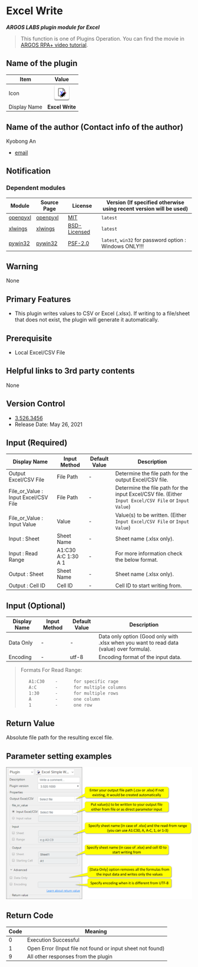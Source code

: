 # Excel Write

***ARGOS LABS plugin module for Excel***

> This function is one of Plugins Operation. You can find the movie in [ARGOS RPA+ video tutorial](https://www.argos-labs.com/video-tutorial/).

## Name of the plugin
Item         | Value
-------------|:---:
Icon         | ![excelwrite](icon.png) 
Display Name | **Excel Write**

## Name of the author (Contact info of the author)

Kyobong An
* [email](mailto:akb0930@argos-labs.com)

[comment]: <> (* [github]&#40;https://github.com/Jerry-Chae&#41;)

## Notification

### Dependent modules
Module | Source Page | License | Version (If specified otherwise using recent version will be used)
---|---|---|---
[openpyxl](https://pypi.org/project/openpyxl/) | [openpyxl](https://github.com/theorchard/openpyxl) | [MIT](https://github.com/theorchard/openpyxl/blob/master/LICENCE.rst) | `latest`
[xlwings](https://pypi.org/project/xlwings/)  | [xlwings](https://github.com/xlwings/xlwings) | [BSD-Licensed](https://github.com/xlwings/xlwings/blob/main/LICENSE.txt) |  `latest`
[pywin32](https://pypi.org/project/pywin32/) | [pywin32](https://github.com/mhammond/pywin32) | [PSF-2.0](https://github.com/mhammond/pywin32/blob/main/Pythonwin/License.txt) | `latest`, `win32` for password option : Windows ONLY!!!

## Warning 
None
## Primary Features
* This plugin writes values to CSV or Excel (.xlsx). If writing to a file/sheet that does not exist, the plugin will generate it automatically.

## Prerequisite
* Local Excel/CSV File

## Helpful links to 3rd party contents
None

## Version Control 
* [3.526.3456](setup.yaml)
* Release Date: May 26, 2021

## Input (Required) 
Display Name | Input Method | Default Value | Description
---|--------------|---------------|---------
Output Excel/CSV File   | File Path    | -             | Determine the file path for the output Excel/CSV file.
File_or_Value : Input Excel/CSV File   | File Path    | -             | Determine the file path for the input Excel/CSV file.  (Either `Input Excel/CSV File` or `Input Value`)
File_or_Value : Input Value | Value | - | Value(s) to be written. (Either `Input Excel/CSV File` or `Input Value`)
Input : Sheet | Sheet Name | - |  Sheet name (.xlsx only).
Input : Read Range | A1:C30 A:C 1:30 A 1 | -             | For more information check the below format.
Output : Sheet | Sheet Name | - |  Sheet name (.xlsx only).
Output : Cell ID | Cell ID | - | Cell ID to start writing from.

## Input (Optional)
Display Name | Input Method        | Default Value | Description
---|---------------------|---------------|---------
Data Only | -                   | -             | Data only option (Good only with .xlsx when you want to read data (value) over formula).
Encoding | -                   | utf-8         | Encoding format of the input data.

> Formats For Read Range:
>
>        A1:C30    -      for specific rage
>        A:C       -      for multiple columns
>        1:30      -      for multiple rows
>        A         -      one column
>        1         -      one row

## Return Value
Absolute file path for the resulting excel file.

## Parameter setting examples


![Text_from_Image](README_01.png)



## Return Code
Code | Meaning
---|---
0 | Execution Successful
1 | Open Error (Input file not found or input sheet not found)
9 | All other responses from the plugin
    
